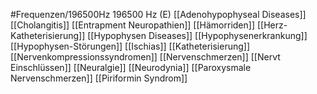 #Frequenzen/196500Hz
196500 Hz (E)
[[Adenohypophyseal Diseases]]
[[Cholangitis]]
[[Entrapment Neuropathien]]
[[Hämorriden]]
[[Herz-Katheterisierung]]
[[Hypophysen Diseases]]
[[Hypophysenerkrankung]]
[[Hypophysen-Störungen]]
[[Ischias]]
[[Katheterisierung]]
[[Nervenkompressionssyndromen]]
[[Nervenschmerzen]]
[[Nervt Einschlüssen]]
[[Neuralgie]]
[[Neurodynia]]
[[Paroxysmale Nervenschmerzen]]
[[Piriformin Syndrom]]